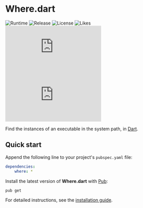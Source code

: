 # Where.dart
![Runtime](https://badgen.net/pub/sdk-version/where) ![Release](https://badgen.net/pub/v/where) ![License](https://badgen.net/pub/license/where) ![Likes](https://badgen.net/pub/likes/where) ![Coverage](https://badgen.net/coveralls/c/github/cedx/where.dart) ![Build](https://badgen.net/github/checks/cedx/where.dart)

Find the instances of an executable in the system path, in [Dart](https://dart.dev).

## Quick start
Append the following line to your project's `pubspec.yaml` file:

``` yaml
dependencies:
	where: *
```

Install the latest version of **Where.dart** with [Pub](https://dart.dev/tools/pub):

``` shell
pub get
```

For detailed instructions, see the [installation guide](installation.md).
